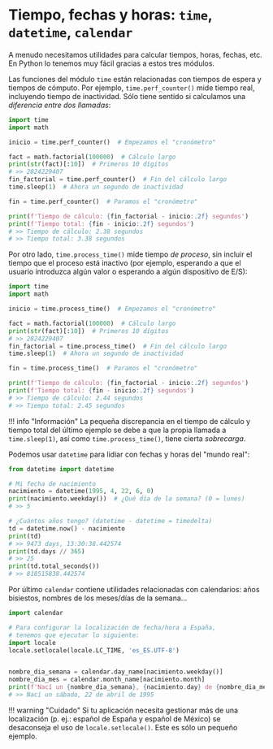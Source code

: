# Tiempo, fechas y horas: `time`, `datetime`, `calendar`

A menudo necesitamos utilidades para calcular tiempos, horas, fechas, etc. En Python lo tenemos muy fácil gracias a estos tres módulos.

Las funciones del módulo `time` están relacionadas con tiempos de espera y tiempos de cómputo. Por ejemplo, `time.perf_counter()` mide tiempo real, incluyendo tiempo de inactividad. Sólo tiene sentido si calculamos una *diferencia entre dos llamadas*:
```python
import time
import math

inicio = time.perf_counter()  # Empezamos el "cronómetro"

fact = math.factorial(100000)  # Cálculo largo
print(str(fact)[:10])  # Primeros 10 dígitos
# >> 2824229407
fin_factorial = time.perf_counter()  # Fin del cálculo largo
time.sleep(1)  # Ahora un segundo de inactividad

fin = time.perf_counter()  # Paramos el "cronómetro"

print(f'Tiempo de cálculo: {fin_factorial - inicio:.2f} segundos')
print(f'Tiempo total: {fin - inicio:.2f} segundos')
# >> Tiempo de cálculo: 2.38 segundos
# >> Tiempo total: 3.38 segundos
```

Por otro lado, `time.process_time()` mide tiempo *de proceso*, sin incluir el tiempo que el proceso está inactivo (por ejemplo, esperando a que el usuario introduzca algún valor o esperando a algún dispositivo de E/S):
```python
import time
import math

inicio = time.process_time()  # Empezamos el "cronómetro"

fact = math.factorial(100000)  # Cálculo largo
print(str(fact)[:10])  # Primeros 10 dígitos
# >> 2824229407
fin_factorial = time.process_time()  # Fin del cálculo largo
time.sleep(1)  # Ahora un segundo de inactividad

fin = time.process_time()  # Paramos el "cronómetro"

print(f'Tiempo de cálculo: {fin_factorial - inicio:.2f} segundos')
print(f'Tiempo total: {fin - inicio:.2f} segundos')
# >> Tiempo de cálculo: 2.44 segundos
# >> Tiempo total: 2.45 segundos
```

!!! info "Información"
    La pequeña discrepancia en el tiempo de cálculo y tiempo total del último ejemplo se debe a que la propia llamada a `time.sleep(1)`, así como `time.process_time()`, tiene cierta *sobrecarga*.

Podemos usar `datetime` para lidiar con fechas y horas del "mundo real":
```python
from datetime import datetime

# Mi fecha de nacimiento
nacimiento = datetime(1995, 4, 22, 6, 0)
print(nacimiento.weekday())  # ¿Qué día de la semana? (0 = lunes)
# >> 5

# ¿Cuántos años tengo? (datetime - datetime = timedelta)
td = datetime.now() - nacimiento
print(td)
# >> 9473 days, 13:30:38.442574
print(td.days // 365)
# >> 25
print(td.total_seconds())
# >> 818515838.442574
```

Por último `calendar` contiene utilidades relacionadas con calendarios: años bisiestos, nombres de los meses/días de la semana...
```python
import calendar

# Para configurar la localización de fecha/hora a España,
# tenemos que ejecutar lo siguiente:
import locale
locale.setlocale(locale.LC_TIME, 'es_ES.UTF-8')


nombre_dia_semana = calendar.day_name[nacimiento.weekday()]
nombre_dia_mes = calendar.month_name[nacimiento.month]
print(f'Nací un {nombre_dia_semana}, {nacimiento.day} de {nombre_dia_mes} de {nacimiento.year}')
# >> Nací un sábado, 22 de abril de 1995
```

!!! warning "Cuidado"
    Si tu aplicación necesita gestionar más de una localización (p. ej.: español de España y español de México) se desaconseja el uso de `locale.setlocale()`. Este es sólo un pequeño ejemplo.
    
